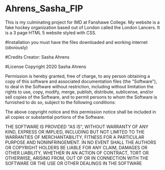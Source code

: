 # Ahrens_Sasha_FIP
This is my culminating project for IMD at Fanshawe College.
My website is a fake hockey organization based out of London called the London Lancers. It is a 3 page HTML 5 website styled with CSS.

#Installation
you must have the files downloaded and working internet (obviously)

#Credits
Creator: Sasha Ahrens

#License
Copyright 2020 Sasha Ahrens

Permission is hereby granted, free of charge, to any person obtaining a copy of this software and associated documentation files (the "Software"), to deal in the Software without restriction, including without limitation the rights to use, copy, modify, merge, publish, distribute, sublicense, and/or sell copies of the Software, and to permit persons to whom the Software is furnished to do so, subject to the following conditions:

The above copyright notice and this permission notice shall be included in all copies or substantial portions of the Software.

THE SOFTWARE IS PROVIDED "AS IS", WITHOUT WARRANTY OF ANY KIND, EXPRESS OR IMPLIED, INCLUDING BUT NOT LIMITED TO THE WARRANTIES OF MERCHANTABILITY, FITNESS FOR A PARTICULAR PURPOSE AND NONINFRINGEMENT. IN NO EVENT SHALL THE AUTHORS OR COPYRIGHT HOLDERS BE LIABLE FOR ANY CLAIM, DAMAGES OR OTHER LIABILITY, WHETHER IN AN ACTION OF CONTRACT, TORT OR OTHERWISE, ARISING FROM, OUT OF OR IN CONNECTION WITH THE SOFTWARE OR THE USE OR OTHER DEALINGS IN THE SOFTWARE